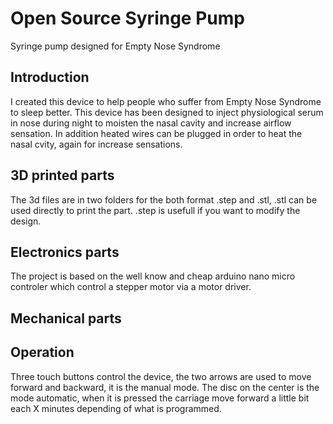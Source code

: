 # Open Source Syringe Pump
Syringe pump designed for Empty Nose Syndrome

<h2>Introduction</H2>
I created this device to help people who suffer from Empty Nose Syndrome to sleep better.
This device has been designed to inject physiological serum in nose during night to moisten the nasal cavity and increase airflow sensation.
In addition heated wires can be plugged in order to heat the nasal cvity, again for increase sensations.

<h2>3D printed parts</h2>
The 3d files are in two folders for the both format .step and .stl, .stl can be used directly to print the part. .step is usefull if you want to modify the design.

<h2>Electronics parts</h2>
The project is based on the well know and cheap arduino nano micro controler which control a stepper motor via a motor driver.

<h2>Mechanical parts</h2>

<h2>Operation</h2>
Three touch buttons control the device, the two arrows are used to move forward and backward, it is the manual mode.
The disc on the center is the mode automatic, when it is pressed the carriage move forward a little bit each X minutes depending of what is programmed.
